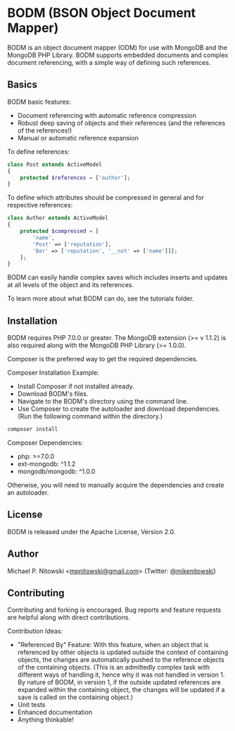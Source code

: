 # BODM (BSON Object Document Mapper)

BODM is an object document mapper (ODM) for use with MongoDB and the MongoDB PHP Library. BODM supports embedded documents and complex document referencing, with a simple way of defining such references.


## Basics

BODM basic features:

 * Document referencing with automatic reference compression
 * Robust deep saving of objects and their references (and the references of the references!)
 * Manual or automatic reference expansion


To define references:

```php
class Post extends ActiveModel
{
    protected $references = ['author'];
}
```

To define which attributes should be compressed in general and for respective references:

```php
class Author extends ActiveModel
{
    protected $compressed = [
    	'name', 
        'Post' => ['reputation'], 
        'Bar' => ['reputation', '__not' => ['name']]];
    ];
}
```

BODM can easily handle complex saves which includes inserts and updates at all levels of the object and its references.

To learn more about what BODM can do, see the tutorials folder.

## Installation

BODM requires PHP 7.0.0 or greater. The MongoDB extension (>= v 1.1.2) is also required along with the MongoDB PHP Library (>= 1.0.0).

Composer is the preferred way to get the required dependencies.

Composer Installation Example:

* Install Composer if not installed already.
* Download BODM's files.
* Navigate to the BODM's directory using the command line.
* Use Composer to create the autoloader and download dependencies. (Run the following command within the directory.)

```cmd
composer install
```

Composer Dependencies:

* php: >=7.0.0
* ext-mongodb: ^1.1.2
* mongodb/mongodb: ^1.0.0

Otherwise, you will need to manually acquire the dependencies and create an autoloader.

## License

BODM is released under the Apache License, Version 2.0.

## Author

Michael P. Nitowski <[mpnitowski@gmail.com](mailto:mpnitowski@gmail.com)> (Twitter: [@mikenitowski](https://twitter.com/mikenitowski))

## Contributing

Contributing and forking is encouraged. Bug reports and feature requests are helpful along with direct contributions.

Contribution Ideas:

* "Referenced By" Feature: With this feature, when an object that is referenced by other objects is updated outside the context of containing objects, the changes are automatically pushed to the reference objects of the containing objects. (This is an admittedly complex task with different ways of handling it, hence why it was not handled in version 1. By nature of BODM, in version 1, if the outside updated references are expanded within the containing object, the changes will be updated if a save is called on the containing object.)
* Unit tests
* Enhanced documentation
* Anything thinkable!
